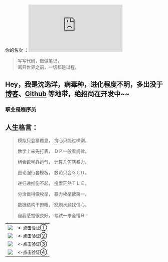 你的名次 ：![](http://cc.amazingcounters.com/counter.php?i=3225958&c=9678187)

> 写写代码，做做笔记，  
> 离开世界之前，一切都是过程。

## Hey，我是沈逸洋，病毒种，进化程度不明，多出没于[博客](https://billyiloveyou.blog.luogu.org)、[Github](http://github.com/FangKeyou) 等地带，绝招尚在开发中~~

### 职业是程序员

## 人生格言：

>模拟只会猜题意， 贪心只能过样例。
>
>数学上来先打表， ＤＰ一般看规律。
>
>组合数学靠运气， 计算几何瞎暴力。
>
>图论强行套模板， 数论只会ＧＣＤ。
>
>递归递推伤不起， 搜索茫然ＴＬＥ。
>
>分治做得像枚举， 暴力枚举数第一。
>
>数据结构干瞪眼， 怒刷水题找信心。
>
>自我感觉很良好， 考试一来全懵Ｂ！
>

|  |  |
| -----------: | -----------: |
| [![](https://cdn.luogu.org/upload/pic/9334.png)](http://generals.io/) | `<-点击验证`① |
| [![](https://cdn.luogu.org/upload/pic/9334.png)](http://nope.io/) | `<-点击验证`② |
| [![](https://cdn.luogu.org/upload/pic/9334.png)](http://slay.one/) | `<-点击验证`③ |
| [![](https://cdn.luogu.org/upload/pic/9334.png)](http://paper.io/) | `<-点击验证`④ |
